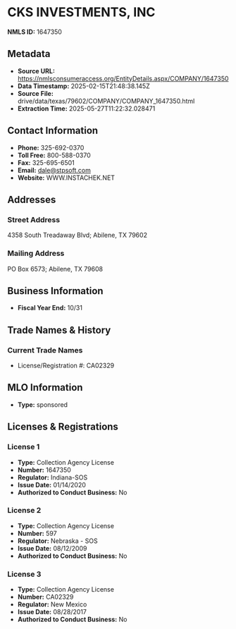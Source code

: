 # CKS INVESTMENTS, INC

**NMLS ID:** 1647350

## Metadata
- **Source URL:** https://nmlsconsumeraccess.org/EntityDetails.aspx/COMPANY/1647350
- **Data Timestamp:** 2025-02-15T21:48:38.145Z
- **Source File:** drive/data/texas/79602/COMPANY/COMPANY_1647350.html
- **Extraction Time:** 2025-05-27T11:22:32.028471

## Contact Information
- **Phone:** 325-692-0370
- **Toll Free:** 800-588-0370
- **Fax:** 325-695-6501
- **Email:** dale@stpsoft.com
- **Website:** WWW.INSTACHEK.NET

## Addresses
### Street Address
4358 South Treadaway Blvd; Abilene, TX 79602

### Mailing Address
PO Box 6573; Abilene, TX 79608

## Business Information
- **Fiscal Year End:** 10/31

## Trade Names & History
### Current Trade Names
- License/Registration #: CA02329

## MLO Information
- **Type:** sponsored

## Licenses & Registrations

### License 1
- **Type:** Collection Agency License
- **Number:** 1647350
- **Regulator:** Indiana-SOS
- **Issue Date:** 01/14/2020
- **Authorized to Conduct Business:** No

### License 2
- **Type:** Collection Agency License
- **Number:** 597
- **Regulator:** Nebraska - SOS
- **Issue Date:** 08/12/2009
- **Authorized to Conduct Business:** No

### License 3
- **Type:** Collection Agency License
- **Number:** CA02329
- **Regulator:** New Mexico
- **Issue Date:** 08/28/2017
- **Authorized to Conduct Business:** No
